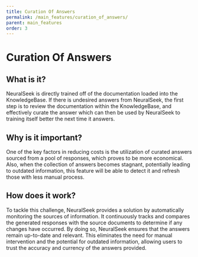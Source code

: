 ```yaml
---
title: Curation Of Answers
permalink: /main_features/curation_of_answers/
parent: main_features
order: 3
---
```


# Curation Of Answers

## What is it?
NeuralSeek is directly trained off of the documentation loaded into the KnowledgeBase. If there is undesired answers from NeuralSeek, the first step is to review the documentation within the KnowledgeBase, and effectively curate the answer which can then be used by NeuralSeek to training itself better the next time it answers.

## Why is it important?
One of the key factors in reducing costs is the utilization of curated answers sourced from a pool of responses, which proves to be more economical. Also, when the collection of answers becomes stagnant, potentially leading to outdated information, this feature will be able to detect it and refresh those with less manual process.

## How does it work?
To tackle this challenge, NeuralSeek provides a solution by automatically monitoring the sources of information. It continuously tracks and compares the generated responses with the source documents to determine if any changes have occurred. By doing so, NeuralSeek ensures that the answers remain up-to-date and relevant. This eliminates the need for manual intervention and the potential for outdated information, allowing users to trust the accuracy and currency of the answers provided.